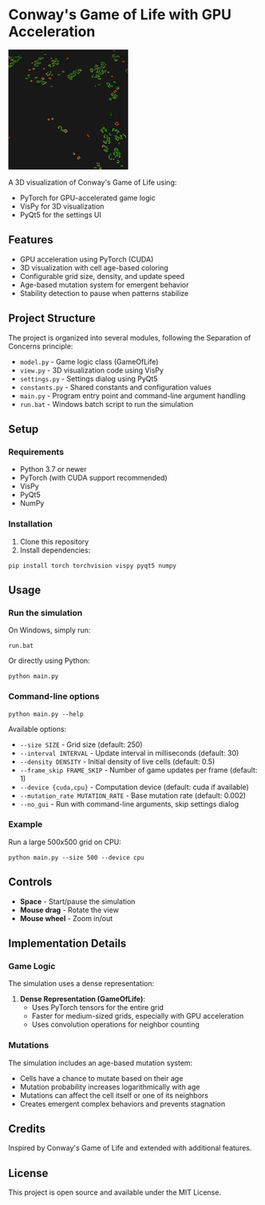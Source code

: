 # Conway's Game of Life with GPU Acceleration
![Demo of Conway's Game of Life](demo.gif)

A 3D visualization of Conway's Game of Life using:
- PyTorch for GPU-accelerated game logic
- VisPy for 3D visualization
- PyQt5 for the settings UI

## Features

- GPU acceleration using PyTorch (CUDA)
- 3D visualization with cell age-based coloring
- Configurable grid size, density, and update speed
- Age-based mutation system for emergent behavior
- Stability detection to pause when patterns stabilize

## Project Structure

The project is organized into several modules, following the Separation of Concerns principle:

- `model.py` - Game logic class (GameOfLife)
- `view.py` - 3D visualization code using VisPy
- `settings.py` - Settings dialog using PyQt5
- `constants.py` - Shared constants and configuration values
- `main.py` - Program entry point and command-line argument handling
- `run.bat` - Windows batch script to run the simulation

## Setup

### Requirements

- Python 3.7 or newer
- PyTorch (with CUDA support recommended)
- VisPy
- PyQt5
- NumPy

### Installation

1. Clone this repository
2. Install dependencies:
```
pip install torch torchvision vispy pyqt5 numpy
```

## Usage

### Run the simulation

On Windows, simply run:
```
run.bat
```

Or directly using Python:
```
python main.py
```

### Command-line options

```
python main.py --help
```

Available options:
- `--size SIZE` - Grid size (default: 250)
- `--interval INTERVAL` - Update interval in milliseconds (default: 30)
- `--density DENSITY` - Initial density of live cells (default: 0.5)
- `--frame_skip FRAME_SKIP` - Number of game updates per frame (default: 1)
- `--device {cuda,cpu}` - Computation device (default: cuda if available)
- `--mutation_rate MUTATION_RATE` - Base mutation rate (default: 0.002)
- `--no_gui` - Run with command-line arguments, skip settings dialog

### Example

Run a large 500x500 grid on CPU:
```
python main.py --size 500 --device cpu
```

## Controls

- **Space** - Start/pause the simulation
- **Mouse drag** - Rotate the view
- **Mouse wheel** - Zoom in/out

## Implementation Details

### Game Logic

The simulation uses a dense representation:

1. **Dense Representation (GameOfLife)**: 
   - Uses PyTorch tensors for the entire grid
   - Faster for medium-sized grids, especially with GPU acceleration
   - Uses convolution operations for neighbor counting

### Mutations

The simulation includes an age-based mutation system:
- Cells have a chance to mutate based on their age
- Mutation probability increases logarithmically with age
- Mutations can affect the cell itself or one of its neighbors
- Creates emergent complex behaviors and prevents stagnation

## Credits

Inspired by Conway's Game of Life and extended with additional features.

## License

This project is open source and available under the MIT License. 